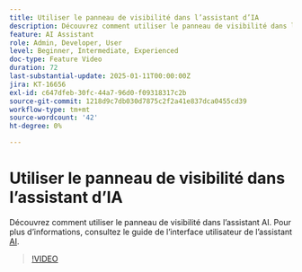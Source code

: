 ```yaml
---
title: Utiliser le panneau de visibilité dans l’assistant d’IA
description: Découvrez comment utiliser le panneau de visibilité dans l’assistant AI.
feature: AI Assistant
role: Admin, Developer, User
level: Beginner, Intermediate, Experienced
doc-type: Feature Video
duration: 72
last-substantial-update: 2025-01-11T00:00:00Z
jira: KT-16656
exl-id: c647dfeb-30fc-44a7-96d0-f09318317c2b
source-git-commit: 1218d9c7db030d7875c2f2a41e837dca0455cd39
workflow-type: tm+mt
source-wordcount: '42'
ht-degree: 0%

---
```


# Utiliser le panneau de visibilité dans l’assistant d’IA

Découvrez comment utiliser le panneau de visibilité dans l’assistant AI. Pour plus d’informations, consultez le guide de l’interface utilisateur de l’assistant [AI](https://experienceleague.adobe.com/fr/docs/experience-platform/ai-assistant/ui-guide#use-discoverability).

>[!VIDEO](https://video.tv.adobe.com/v/3440964/?learn=on&enablevpops&captions=fre_fr)
